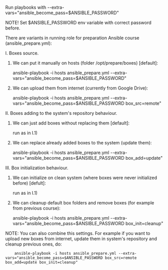 Run playbooks with --extra-vars="ansible_become_pass=$ANSIBLE_PASSWORD"

NOTE! Set $ANSIBLE_PASSWORD env variable with correct password before.

There are variants in running role for preparation Ansible course (ansible_prepare.yml):

I. Boxes source. 
  1) We can put it manually on hosts (folder /opt/prepare/boxes) [default]:
        
        ansible-playbook -i hosts ansible_prepare.yml --extra-vars="ansible_become_pass=$ANSIBLE_PASSWORD"
        
  2) We can upload them from internet (currently from Google Drive):
        
        ansible-playbook -i hosts ansible_prepare.yml --extra-vars="ansible_become_pass=$ANSIBLE_PASSWORD box_src=remote"

II. Boxes adding to the system's repository behaviour. 
   1) We can just add boxes without replacing them [default]:
   
        run as in I.1)
        
   2) We can replace already added boxes to the system (update them):
   
        ansible-playbook -i hosts ansible_prepare.yml --extra-vars="ansible_become_pass=$ANSIBLE_PASSWORD box_add=update"

III. Box initialization behaviour.
   1) We can initialize on clean system (where boxes were never initialized before) [defult]:
   
        run as in I.1)
        
   2) We can cleanup default box folders and remove boxes (for example from previous course):
   
        ansible-playbook -i hosts ansible_prepare.yml --extra-vars="ansible_become_pass=$ANSIBLE_PASSWORD box_init=cleanup"
        

NOTE: You can also combine this settings. For example if you want to upload new boxes from internet, update them in system's repository and cleanup previous ones, do:

        ansible-playbook -i hosts ansible_prepare.yml --extra-vars="ansible_become_pass=$ANSIBLE_PASSWORD box_src=remote box_add=update box_init=cleanup" 
 
 
